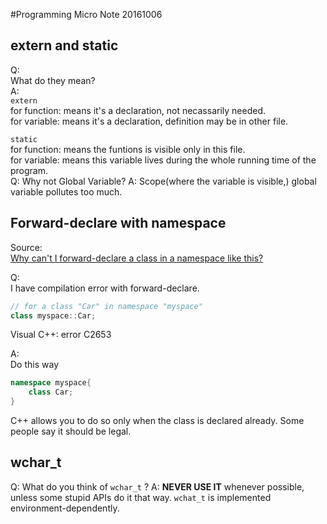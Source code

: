 #Programming Micro Note 20161006

## extern and static
Q:  
What do they mean?  
A:  
`extern`  
for function: means it's a declaration, not necassarily needed.  
for variable: means it's a declaration, definition may be in other file.  

`static`  
for function: means the funtions is visible only in this file.  
for variable: means this variable lives during the whole running time of the program.  
Q: Why not Global Variable?  A: Scope(where the variable is visible,) global variable pollutes too much.  


## Forward-declare with namespace
Source:  
[Why can't I forward-declare a class in a namespace like this?](http://stackoverflow.com/questions/2059665/why-cant-i-forward-declare-a-class-in-a-namespace-like-this)

Q:  
I have compilation error with forward-declare.
```C++
// for a class "Car" in namespace "myspace"
class myspace::Car;
```
Visual C++: error C2653  

A:  
Do this way
```C++
namespace myspace{
    class Car;
}
```
C++ allows you to do so only when the class is declared already. Some people say it should be legal.
## wchar_t
Q: What do you think of `wchar_t` ?
A: **NEVER USE IT** whenever possible, unless some stupid APIs do it that way. `wchat_t` is implemented environment-dependently.